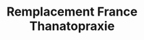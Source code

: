---
title: "Remplacement France Thanatopraxie"
url: /ougney/remplacement-france-thanatopraxie/
shop: directeurs de funérailles
---